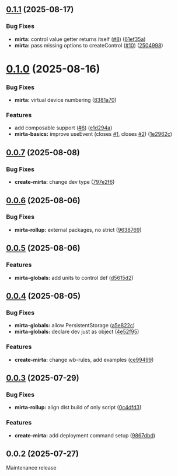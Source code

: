 ## [0.1.1](https://github.com/wb-mirta/core/compare/v0.1.0...v0.1.1) (2025-08-17)


### Bug Fixes

* **mirta:** control value getter returns itself ([#8](https://github.com/wb-mirta/core/issues/8)) ([61ef35a](https://github.com/wb-mirta/core/commit/61ef35a6a14691fbf4229d9a209c62b2c8532a75))
* **mirta:** pass missing options to createControl ([#10](https://github.com/wb-mirta/core/issues/10)) ([2504998](https://github.com/wb-mirta/core/commit/25049981f2bf1af697d7da865d2f12dbec8c48ed))



# [0.1.0](https://github.com/wb-mirta/core/compare/v0.0.7...v0.1.0) (2025-08-16)


### Bug Fixes

* **mirta:** virtual device numbering ([8381a70](https://github.com/wb-mirta/core/commit/8381a70690f8c21a4edd220093baf304f2e92ab5))


### Features

* add composable support ([#6](https://github.com/wb-mirta/core/issues/6)) ([e1d294a](https://github.com/wb-mirta/core/commit/e1d294ad62c74ef15f13d1ed0da0ab3c0d5ffc7e))
* **mirta-basics:** improve useEvent (closes [#1](https://github.com/wb-mirta/core/issues/1), closes [#2](https://github.com/wb-mirta/core/issues/2)) ([1e2962c](https://github.com/wb-mirta/core/commit/1e2962c26c83ae24f3e1105244524c7ce7455f30))



## [0.0.7](https://github.com/wb-mirta/core/compare/v0.0.6...v0.0.7) (2025-08-08)


### Bug Fixes

* **create-mirta:** change dev type ([797e2f6](https://github.com/wb-mirta/core/commit/797e2f625ef11f82f7f0e95b775b32d7e09c11cf))



## [0.0.6](https://github.com/wb-mirta/core/compare/v0.0.5...v0.0.6) (2025-08-06)


### Bug Fixes

* **mirta-rollup:** external packages, no strict ([9638769](https://github.com/wb-mirta/core/commit/9638769fa5c0da504806a92f88b36fa0babc34bb))



## [0.0.5](https://github.com/wb-mirta/core/compare/v0.0.4...v0.0.5) (2025-08-06)


### Features

* **mirta-globals:** add units to control def ([d5615d2](https://github.com/wb-mirta/core/commit/d5615d232f2b9e14f910a84872fb604e7a9ddb8c))



## [0.0.4](https://github.com/wb-mirta/core/compare/v0.0.3...v0.0.4) (2025-08-05)


### Bug Fixes

* **mirta-globals:** allow PersistentStorage ([a5e822c](https://github.com/wb-mirta/core/commit/a5e822cb6497241098719ed5a9eba92ad4c8868a))
* **mirta-globals:** declare dev just as object ([4e52f95](https://github.com/wb-mirta/core/commit/4e52f95a1826fadcd45305d483a9d421f25e5e1d))


### Features

* **create-mirta:** change wb-rules, add examples ([ce99499](https://github.com/wb-mirta/core/commit/ce9949984190bc117c900617faa6e44d36ea7904))



## [0.0.3](https://github.com/wb-mirta/core/compare/v0.0.2...v0.0.3) (2025-07-29)


### Bug Fixes

* **mirta-rollup:** align dist build of only script ([0c4dfd3](https://github.com/wb-mirta/core/commit/0c4dfd3cc598ea16d284b73074c7a3766ca622e8))


### Features

* **create-mirta:** add deployment command setup ([9867dbd](https://github.com/wb-mirta/core/commit/9867dbd4695ae1e15c59b37c01d8198dfb9587cb))



## 0.0.2 (2025-07-27)

Maintenance release

